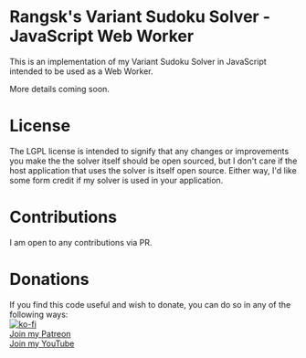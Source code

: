 # Rangsk's Variant Sudoku Solver - JavaScript Web Worker

This is an implementation of my Variant Sudoku Solver in JavaScript intended to be used as a Web Worker.

More details coming soon.

# License

The LGPL license is intended to signify that any changes or improvements you make the the solver itself should be open sourced, but I don't care if the host application that uses the solver is itself open source. Either way, I'd like some form credit if my solver is used in your application.

# Contributions

I am open to any contributions via PR.

# Donations

If you find this code useful and wish to donate, you can do so in any of the following ways:  
[![ko-fi](https://ko-fi.com/img/githubbutton_sm.svg)](https://ko-fi.com/F1F3GBO9Y)  
[Join my Patreon](https://www.patreon.com/rangsk)  
[Join my YouTube](https://www.youtube.com/rangsk/join)
